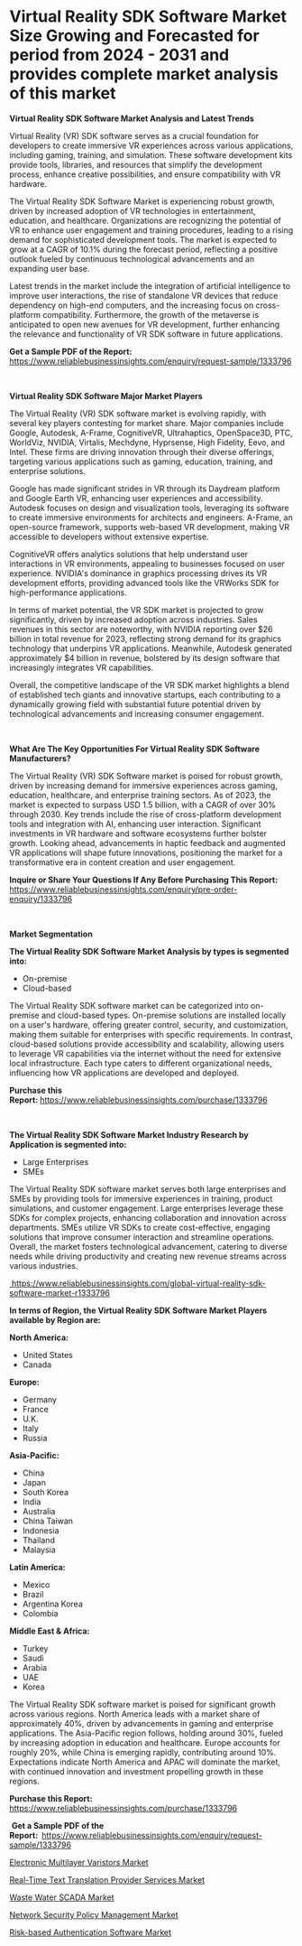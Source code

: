 <p><h1>Virtual Reality SDK Software Market Size Growing and Forecasted for period from 2024 - 2031 and provides complete market analysis of this market</h1></p><p><strong>Virtual Reality SDK Software Market Analysis and Latest Trends</strong></p>
<p><p>Virtual Reality (VR) SDK software serves as a crucial foundation for developers to create immersive VR experiences across various applications, including gaming, training, and simulation. These software development kits provide tools, libraries, and resources that simplify the development process, enhance creative possibilities, and ensure compatibility with VR hardware. </p><p>The Virtual Reality SDK Software Market is experiencing robust growth, driven by increased adoption of VR technologies in entertainment, education, and healthcare. Organizations are recognizing the potential of VR to enhance user engagement and training procedures, leading to a rising demand for sophisticated development tools. The market is expected to grow at a CAGR of 10.1% during the forecast period, reflecting a positive outlook fueled by continuous technological advancements and an expanding user base.</p><p>Latest trends in the market include the integration of artificial intelligence to improve user interactions, the rise of standalone VR devices that reduce dependency on high-end computers, and the increasing focus on cross-platform compatibility. Furthermore, the growth of the metaverse is anticipated to open new avenues for VR development, further enhancing the relevance and functionality of VR SDK software in future applications.</p></p>
<p><strong>Get a Sample PDF of the Report:&nbsp;</strong> <a href="https://www.reliablebusinessinsights.com/enquiry/request-sample/1333796?utm_campaign=118&utm_medium=2&utm_source=Github&utm_content=ia&utm_term=01102024&utm_id=virtual-reality-sdk-software">https://www.reliablebusinessinsights.com/enquiry/request-sample/1333796</a></p>
<p>&nbsp;</p>
<p><strong>Virtual Reality SDK Software Major Market Players</strong></p>
<p><p>The Virtual Reality (VR) SDK software market is evolving rapidly, with several key players contesting for market share. Major companies include Google, Autodesk, A-Frame, CognitiveVR, Ultrahaptics, OpenSpace3D, PTC, WorldViz, NVIDIA, Virtalis, Mechdyne, Hyprsense, High Fidelity, Eevo, and Intel. These firms are driving innovation through their diverse offerings, targeting various applications such as gaming, education, training, and enterprise solutions.</p><p>Google has made significant strides in VR through its Daydream platform and Google Earth VR, enhancing user experiences and accessibility. Autodesk focuses on design and visualization tools, leveraging its software to create immersive environments for architects and engineers. A-Frame, an open-source framework, supports web-based VR development, making VR accessible to developers without extensive expertise.</p><p>CognitiveVR offers analytics solutions that help understand user interactions in VR environments, appealing to businesses focused on user experience. NVIDIA's dominance in graphics processing drives its VR development efforts, providing advanced tools like the VRWorks SDK for high-performance applications.</p><p>In terms of market potential, the VR SDK market is projected to grow significantly, driven by increased adoption across industries. Sales revenues in this sector are noteworthy, with NVIDIA reporting over $26 billion in total revenue for 2023, reflecting strong demand for its graphics technology that underpins VR applications. Meanwhile, Autodesk generated approximately $4 billion in revenue, bolstered by its design software that increasingly integrates VR capabilities.</p><p>Overall, the competitive landscape of the VR SDK market highlights a blend of established tech giants and innovative startups, each contributing to a dynamically growing field with substantial future potential driven by technological advancements and increasing consumer engagement.</p></p>
<p>&nbsp;</p>
<p><strong>What Are The Key Opportunities For Virtual Reality SDK Software Manufacturers?</strong></p>
<p><p>The Virtual Reality (VR) SDK Software market is poised for robust growth, driven by increasing demand for immersive experiences across gaming, education, healthcare, and enterprise training sectors. As of 2023, the market is expected to surpass USD 1.5 billion, with a CAGR of over 30% through 2030. Key trends include the rise of cross-platform development tools and integration with AI, enhancing user interaction. Significant investments in VR hardware and software ecosystems further bolster growth. Looking ahead, advancements in haptic feedback and augmented VR applications will shape future innovations, positioning the market for a transformative era in content creation and user engagement.</p></p>
<p><strong>Inquire or Share Your Questions If Any Before Purchasing This Report:</strong> <a href="https://www.reliablebusinessinsights.com/enquiry/pre-order-enquiry/1333796?utm_campaign=118&utm_medium=2&utm_source=Github&utm_content=ia&utm_term=01102024&utm_id=virtual-reality-sdk-software">https://www.reliablebusinessinsights.com/enquiry/pre-order-enquiry/1333796</a></p>
<p>&nbsp;</p>
<p><strong>Market Segmentation</strong></p>
<p><strong>The Virtual Reality SDK Software Market Analysis by types is segmented into:</strong></p>
<p><ul><li>On-premise</li><li>Cloud-based</li></ul></p>
<p><p>The Virtual Reality SDK software market can be categorized into on-premise and cloud-based types. On-premise solutions are installed locally on a user's hardware, offering greater control, security, and customization, making them suitable for enterprises with specific requirements. In contrast, cloud-based solutions provide accessibility and scalability, allowing users to leverage VR capabilities via the internet without the need for extensive local infrastructure. Each type caters to different organizational needs, influencing how VR applications are developed and deployed.</p></p>
<p><strong>Purchase this Report:&nbsp;</strong><a href="https://www.reliablebusinessinsights.com/purchase/1333796?utm_campaign=118&utm_medium=2&utm_source=Github&utm_content=ia&utm_term=01102024&utm_id=virtual-reality-sdk-software">https://www.reliablebusinessinsights.com/purchase/1333796</a></p>
<p>&nbsp;</p>
<p><strong>The Virtual Reality SDK Software Market Industry Research by Application is segmented into:</strong></p>
<p><ul><li>Large Enterprises</li><li>SMEs</li></ul></p>
<p><p>The Virtual Reality SDK software market serves both large enterprises and SMEs by providing tools for immersive experiences in training, product simulations, and customer engagement. Large enterprises leverage these SDKs for complex projects, enhancing collaboration and innovation across departments. SMEs utilize VR SDKs to create cost-effective, engaging solutions that improve consumer interaction and streamline operations. Overall, the market fosters technological advancement, catering to diverse needs while driving productivity and creating new revenue streams across various industries.</p></p>
<p><a href="https://www.reliablebusinessinsights.com/global-virtual-reality-sdk-software-market-r1333796?utm_campaign=118&utm_medium=2&utm_source=Github&utm_content=ia&utm_term=01102024&utm_id=virtual-reality-sdk-software">&nbsp;https://www.reliablebusinessinsights.com/global-virtual-reality-sdk-software-market-r1333796</a></p>
<p><strong>In terms of Region, the Virtual Reality SDK Software Market Players available by Region are:</strong></p>
<p>
    <p> <strong> North America: </strong>
        <ul>
            <li>United States</li>
            <li>Canada</li>
        </ul>
        </p> 
    <p> <strong> Europe: </strong>
        <ul>
            <li>Germany</li>
            <li>France</li>
            <li>U.K.</li>
            <li>Italy</li>
            <li>Russia</li>
        </ul>
        </p> 
    <p> <strong> Asia-Pacific: </strong>
        <ul>
            <li>China</li>
            <li>Japan</li>
            <li>South Korea</li>
            <li>India</li>
            <li>Australia</li>
            <li>China Taiwan</li>
            <li>Indonesia</li>
            <li>Thailand</li>
            <li>Malaysia</li>
        </ul>
        </p> 
    <p> <strong> Latin America: </strong>
        <ul>
            <li>Mexico</li>
            <li>Brazil</li>
            <li>Argentina Korea</li>
            <li>Colombia</li>
        </ul>
        </p> 
    <p> <strong> Middle East & Africa: </strong>
        <ul>
            <li>Turkey</li>
            <li>Saudi</li>
            <li>Arabia</li>
            <li>UAE</li>
            <li>Korea</li>
        </ul>
    </p>
    </p>
<p><p>The Virtual Reality SDK software market is poised for significant growth across various regions. North America leads with a market share of approximately 40%, driven by advancements in gaming and enterprise applications. The Asia-Pacific region follows, holding around 30%, fueled by increasing adoption in education and healthcare. Europe accounts for roughly 20%, while China is emerging rapidly, contributing around 10%. Expectations indicate North America and APAC will dominate the market, with continued innovation and investment propelling growth in these regions.</p></p>
<p><strong>Purchase this Report: </strong><a href="https://www.reliablebusinessinsights.com/purchase/1333796?utm_campaign=118&utm_medium=2&utm_source=Github&utm_content=ia&utm_term=01102024&utm_id=virtual-reality-sdk-software">https://www.reliablebusinessinsights.com/purchase/1333796</a></p>
<p>&nbsp;<strong>Get a Sample PDF of the Report:&nbsp;&nbsp;</strong><a href="https://www.reliablebusinessinsights.com/enquiry/request-sample/1333796?utm_campaign=118&utm_medium=2&utm_source=Github&utm_content=ia&utm_term=01102024&utm_id=virtual-reality-sdk-software">https://www.reliablebusinessinsights.com/enquiry/request-sample/1333796</a></p>
<p><strong></strong></p>
<p><p><a href="https://issuu.com/reportprime-2/docs/electronic-multilayer-varistors-mar_02a17597247ce7?utm_campaign=118&utm_medium=2&utm_source=Github&utm_content=ia&utm_term=01102024&utm_id=virtual-reality-sdk-software">Electronic Multilayer Varistors Market</a></p><p><a href="https://github.com/ArmelaOsmani586/Market-Research-Report-List-1/blob/main/real-time-text-translation-provider-services-market.md?utm_campaign=118&utm_medium=2&utm_source=Github&utm_content=ia&utm_term=01102024&utm_id=virtual-reality-sdk-software">Real-Time Text Translation Provider Services Market</a></p><p><a href="https://www.linkedin.com/pulse/global-waste-water-scada-market-analysis-trends-forecasts-growth-fcayf?utm_campaign=118&utm_medium=2&utm_source=Github&utm_content=ia&utm_term=01102024&utm_id=virtual-reality-sdk-software">Waste Water SCADA Market</a></p><p><a href="https://www.linkedin.com/pulse/network-security-policy-management-market-research-report-includes-s9nvc?utm_campaign=118&utm_medium=2&utm_source=Github&utm_content=ia&utm_term=01102024&utm_id=virtual-reality-sdk-software">Network Security Policy Management Market</a></p><p><a href="https://github.com/bonniej5vb/Market-Research-Report-List-1/blob/main/risk-based-authentication-software-market.md?utm_campaign=118&utm_medium=2&utm_source=Github&utm_content=ia&utm_term=01102024&utm_id=virtual-reality-sdk-software">Risk-based Authentication Software Market</a></p></p>